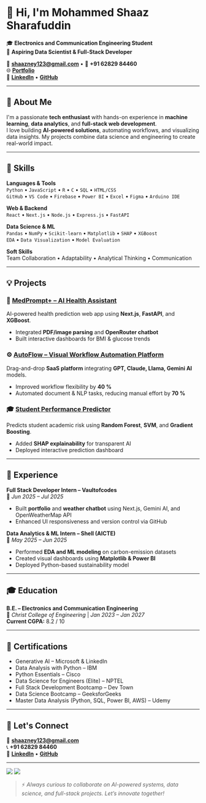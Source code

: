 # 👋 Hi, I'm Mohammed Shaaz Sharafuddin  

🎓 **Electronics and Communication Engineering Student**  
🤖 **Aspiring Data Scientist & Full-Stack Developer**  

📧 **shaazney123@gmail.com** • 📱 **+91 62829 84460**  
🌐 [**Portfolio**](https://drive.google.com/file/d/1D_fTKyxt3o1lfxJu6n0Nz6zKA_9NP9P-/view)  
🔗 [**LinkedIn**](https://www.linkedin.com/in/mohammed-shaaz-098a1628b) • [**GitHub**](https://github.com/SHXZ7)

---

## 🚀 About Me  

I'm a passionate **tech enthusiast** with hands-on experience in **machine learning**, **data analytics**, and **full-stack web development**.  
I love building **AI-powered solutions**, automating workflows, and visualizing data insights. My projects combine data science and engineering to create real-world impact.

---

## 🧠 Skills  

**Languages & Tools**  
`Python` • `JavaScript` • `R` • `C` • `SQL` • `HTML/CSS`  
`GitHub` • `VS Code` • `Firebase` • `Power BI` • `Excel` • `Figma` • `Arduino IDE`

**Web & Backend**  
`React` • `Next.js` • `Node.js` • `Express.js` • `FastAPI`

**Data Science & ML**  
`Pandas` • `NumPy` • `Scikit-learn` • `Matplotlib` • `SHAP` • `XGBoost`  
`EDA` • `Data Visualization` • `Model Evaluation`

**Soft Skills**  
Team Collaboration • Adaptability • Analytical Thinking • Communication

---

## 💡 Projects  

### 🔬 [MedPrompt+ – AI Health Assistant](https://github.com/SHXZ7/medprompt)
AI-powered health prediction web app using **Next.js**, **FastAPI**, and **XGBoost**.  
- Integrated **PDF/image parsing** and **OpenRouter chatbot**  
- Built interactive dashboards for BMI & glucose trends  

### ⚙️ [AutoFlow – Visual Workflow Automation Platform](https://github.com/SHXZ7/autoflow)
Drag-and-drop **SaaS platform** integrating **GPT, Claude, Llama, Gemini AI** models.  
- Improved workflow flexibility by **40 %**  
- Automated document & NLP tasks, reducing manual effort by **70 %**

### 🎓 [Student Performance Predictor](https://github.com/SHXZ7/student-performance-ai)
Predicts student academic risk using **Random Forest**, **SVM**, and **Gradient Boosting**.  
- Added **SHAP explainability** for transparent AI  
- Deployed interactive prediction dashboard  

---

## 💼 Experience  

**Full Stack Developer Intern – Vaultofcodes**  
📆 *Jun 2025 – Jul 2025*  
- Built **portfolio** and **weather chatbot** using Next.js, Gemini AI, and OpenWeatherMap API  
- Enhanced UI responsiveness and version control via GitHub  

**Data Analytics & ML Intern – Shell (AICTE)**  
📆 *May 2025 – Jun 2025*  
- Performed **EDA and ML modeling** on carbon-emission datasets  
- Created visual dashboards using **Matplotlib & Power BI**  
- Deployed Python-based sustainability model  

---

## 🎓 Education  

**B.E. – Electronics and Communication Engineering**  
📍 *Christ College of Engineering* | *Jan 2023 – Jan 2027*  
**Current CGPA:** 8.2 / 10  

---

## 📜 Certifications  

- Generative AI – Microsoft & LinkedIn  
- Data Analysis with Python – IBM  
- Python Essentials – Cisco  
- Data Science for Engineers (Elite) – NPTEL  
- Full Stack Development Bootcamp – Dev Town  
- Data Science Bootcamp – GeeksforGeeks  
- Master Data Analysis (Python, SQL, Power BI, AWS) – Udemy  

---

## 🤝 Let's Connect  

📧 **shaazney123@gmail.com**  
📞 **+91 62829 84460**  
🔗 [**LinkedIn**](https://www.linkedin.com/in/mohammed-shaaz-098a1628b) • [**GitHub**](https://github.com/SHXZ7)

---

![](http://github-profile-summary-cards.vercel.app/api/cards/stats?username=SHXZ7&theme=aura) ![](http://github-profile-summary-cards.vercel.app/api/cards/repos-per-language?username=SHXZ7&theme=aura)

> ⚡ *Always curious to collaborate on AI-powered systems, data science, and full-stack projects. Let’s innovate together!*
